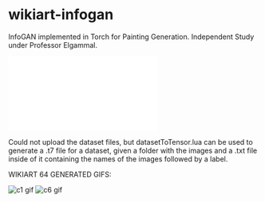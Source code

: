 # wikiart-infogan

InfoGAN implemented in Torch for Painting Generation. Independent Study under Professor Elgammal.

![Write Up](//github.com/waseemkhan96/wikiart-infogan/raw/master/writeup.pdf)

Could not upload the dataset files, but datasetToTensor.lua can be used to generate a .t7 file for a dataset, given a folder with the images and a .txt file inside of it containing the names of the images followed by a label.

WIKIART 64 GENERATED GIFS:

![c1 gif](https://github.com/waseemkhan96/wikiart-infogan/blob/master/gifs/c1.gif)
![c6 gif](https://github.com/waseemkhan96/wikiart-infogan/blob/master/gifs/c6.gif)
